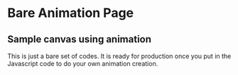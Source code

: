 # Bare Animation Page

## Sample canvas using animation

This is just a bare set of codes. It is ready for production once you put in the Javascript code to do your own animation creation.
